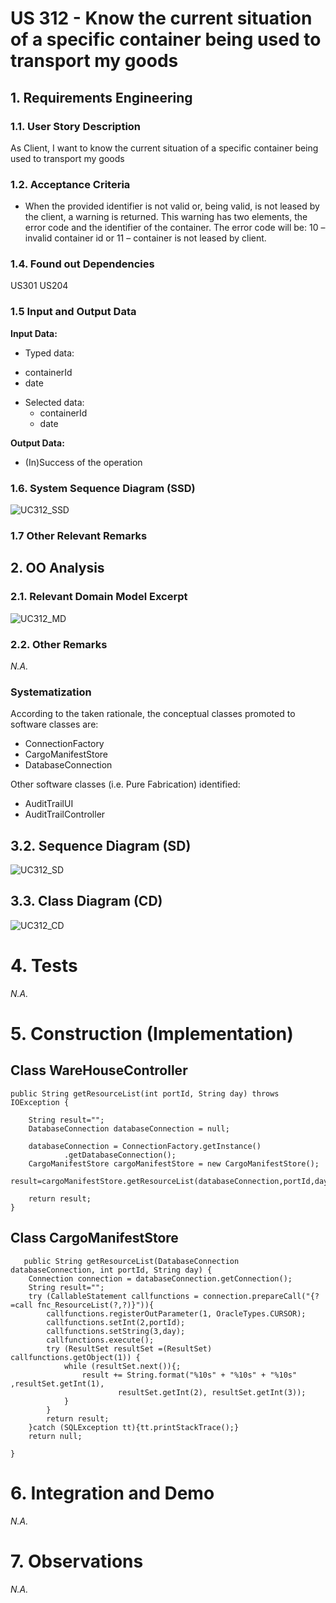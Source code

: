 # US 312 - Know the current situation of a specific container being used to transport my goods

## 1. Requirements Engineering


### 1.1. User Story Description


As Client, I want to know the current situation of a specific container being used to transport my goods

### 1.2. Acceptance Criteria
- When the provided identifier is not valid or, being valid, is not leased by the client, a warning is returned. This warning has two elements, the error code and the identifier of the container. The error code will be: 10 – invalid container id or 11 – container is not leased by client.


### 1.4. Found out Dependencies

US301
US204

### 1.5 Input and Output Data


**Input Data:**

* Typed data:
 - containerId
- date


* Selected data:
  - containerId
  - date

**Output Data:**

* (In)Success of the operation

### 1.6. System Sequence Diagram (SSD)


![UC312_SSD](UC312_SSD.svg)

### 1.7 Other Relevant Remarks




## 2. OO Analysis

### 2.1. Relevant Domain Model Excerpt

![UC312_MD](UC312_MD.svg)

### 2.2. Other Remarks

*N.A.*


### Systematization ##

According to the taken rationale, the conceptual classes promoted to software classes are:

* ConnectionFactory
* CargoManifestStore
* DatabaseConnection


Other software classes (i.e. Pure Fabrication) identified:

* AuditTrailUI
* AuditTrailController


## 3.2. Sequence Diagram (SD)


![UC312_SD](UC312_SD.svg)


## 3.3. Class Diagram (CD)


![UC312_CD](UC312_CD.svg)

# 4. Tests

*N.A.*
# 5. Construction (Implementation)


## Class WareHouseController
    public String getResourceList(int portId, String day) throws IOException {

        String result="";
        DatabaseConnection databaseConnection = null;

        databaseConnection = ConnectionFactory.getInstance()
                .getDatabaseConnection();
        CargoManifestStore cargoManifestStore = new CargoManifestStore();
        result=cargoManifestStore.getResourceList(databaseConnection,portId,day);

        return result;
    }

## Class CargoManifestStore
       public String getResourceList(DatabaseConnection databaseConnection, int portId, String day) {
        Connection connection = databaseConnection.getConnection();
        String result="";
        try (CallableStatement callfunctions = connection.prepareCall("{?=call fnc_ResourceList(?,?)}")){
            callfunctions.registerOutParameter(1, OracleTypes.CURSOR);
            callfunctions.setInt(2,portId);
            callfunctions.setString(3,day);
            callfunctions.execute();
            try (ResultSet resultSet =(ResultSet) callfunctions.getObject(1)) {
                while (resultSet.next()){;
                    result += String.format("%10s" + "%10s" + "%10s"  ,resultSet.getInt(1),
                            resultSet.getInt(2), resultSet.getInt(3));
                }
            }
            return result;
        }catch (SQLException tt){tt.printStackTrace();}
        return null;

    }


# 6. Integration and Demo

*N.A.*

# 7. Observations

*N.A.*




